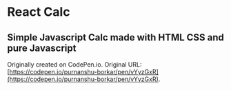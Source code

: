 # React Calc

## Simple Javascript Calc made with HTML CSS and pure Javascript
Originally created on CodePen.io. Original URL: [https://codepen.io/purnanshu-borkar/pen/vYyzGxR](https://codepen.io/purnanshu-borkar/pen/vYyzGxR).



